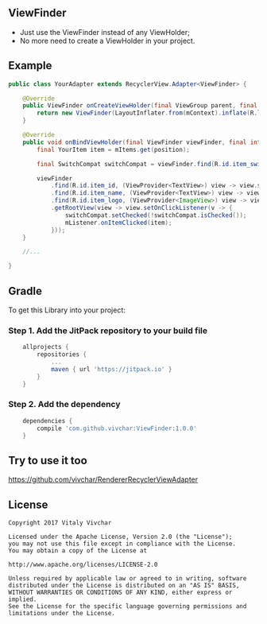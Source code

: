 ## ViewFinder
* Just use the ViewFinder instead of any ViewHolder;
* No more need to create a ViewHolder in your project.

## Example 
```java
public class YourAdapter extends RecyclerView.Adapter<ViewFinder> {

    @Override
    public ViewFinder onCreateViewHolder(final ViewGroup parent, final int viewType) {
        return new ViewFinder(LayoutInflater.from(mContext).inflate(R.layout.your_item, parent, false));
    }

    @Override
    public void onBindViewHolder(final ViewFinder viewFinder, final int position) {
        final YourItem item = mItems.get(position);

        final SwitchCompat switchCompat = viewFinder.find(R.id.item_switch);

        viewFinder
            .find(R.id.item_id, (ViewProvider<TextView>) view -> view.setText(String.valueOf(item.getID())))
            .find(R.id.item_name, (ViewProvider<TextView>) view -> view.setText(item.getName()))
            .find(R.id.item_logo, (ViewProvider<ImageView>) view -> view.setBackgroundResource(item.getLogoResource()))
            .getRootView(view -> view.setOnClickListener(v -> {
                switchCompat.setChecked(!switchCompat.isChecked());
                mListener.onItemClicked(item);
            }));
    }

    //...

}
```
## Gradle

To get this Library into your project:

### Step 1. Add the JitPack repository to your build file
```gradle
    allprojects {
        repositories {
            ...
            maven { url 'https://jitpack.io' }
        }
    }
```
### Step 2. Add the dependency
```gradle
    dependencies {
        compile 'com.github.vivchar:ViewFinder:1.0.0'
    }
```

## Try to use it too
https://github.com/vivchar/RendererRecyclerViewAdapter

## License

    Copyright 2017 Vitaly Vivchar

    Licensed under the Apache License, Version 2.0 (the "License");
    you may not use this file except in compliance with the License.
    You may obtain a copy of the License at

    http://www.apache.org/licenses/LICENSE-2.0

    Unless required by applicable law or agreed to in writing, software
    distributed under the License is distributed on an "AS IS" BASIS,
    WITHOUT WARRANTIES OR CONDITIONS OF ANY KIND, either express or implied.
    See the License for the specific language governing permissions and
    limitations under the License.
